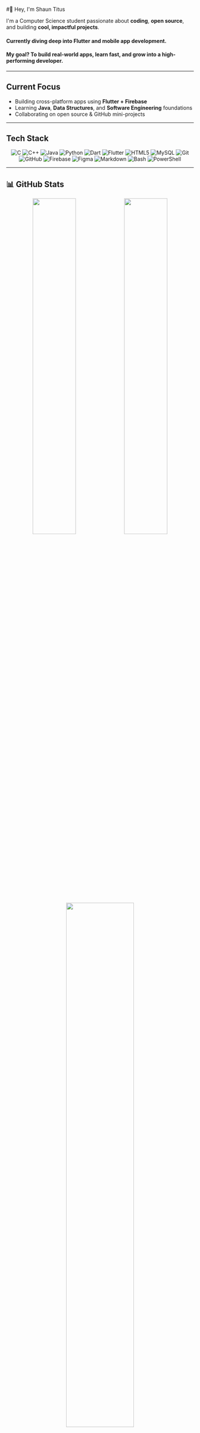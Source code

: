#👋 Hey, I'm Shaun Titus

I'm a Computer Science student passionate about **coding**, **open source**, and building **cool, impactful projects**.<br>
#### Currently diving deep into **Flutter** and mobile app development.<br>
#### My goal? To build real-world apps, learn fast, and grow into a high-performing developer.

---

## Current Focus
-  Building cross-platform apps using **Flutter + Firebase**
-  Learning **Java**, **Data Structures**, and **Software Engineering** foundations
-  Collaborating on open source & GitHub mini-projects

---

## Tech Stack
<div align="center">

![C](https://img.shields.io/badge/c-%2300599C.svg?style=for-the-badge&logo=c&logoColor=white)
![C++](https://img.shields.io/badge/c++-%2300599C.svg?style=for-the-badge&logo=c%2B%2B&logoColor=white)
![Java](https://img.shields.io/badge/java-%23ED8B00.svg?style=for-the-badge&logo=openjdk&logoColor=white)
![Python](https://img.shields.io/badge/python-3670A0?style=for-the-badge&logo=python&logoColor=ffdd54)
![Dart](https://img.shields.io/badge/dart-%230175C2.svg?style=for-the-badge&logo=dart&logoColor=white)
![Flutter](https://img.shields.io/badge/Flutter-%2302569B.svg?style=for-the-badge&logo=Flutter&logoColor=white)
![HTML5](https://img.shields.io/badge/html5-%23E34F26.svg?style=for-the-badge&logo=html5&logoColor=white)
![MySQL](https://img.shields.io/badge/mysql-4479A1.svg?style=for-the-badge&logo=mysql&logoColor=white)
![Git](https://img.shields.io/badge/git-%23F05033.svg?style=for-the-badge&logo=git&logoColor=white)
![GitHub](https://img.shields.io/badge/github-%23121011.svg?style=for-the-badge&logo=github&logoColor=white)
![Firebase](https://img.shields.io/badge/firebase-a08021?style=for-the-badge&logo=firebase&logoColor=ffcd34)
![Figma](https://img.shields.io/badge/figma-%23F24E1E.svg?style=for-the-badge&logo=figma&logoColor=white)
![Markdown](https://img.shields.io/badge/markdown-%23000000.svg?style=for-the-badge&logo=markdown&logoColor=white)
![Bash](https://img.shields.io/badge/bash_script-%23121011.svg?style=for-the-badge&logo=gnu-bash&logoColor=white)
![PowerShell](https://img.shields.io/badge/PowerShell-%235391FE.svg?style=for-the-badge&logo=powershell&logoColor=white)

</div>

---

## 📊 GitHub Stats
<p align="center">
  <img src="https://github-readme-stats.vercel.app/api?username=Shaun-Titus&theme=blue_navy&hide_border=false&count_private=true&show_icons=true" width="48%">
  <img src="https://github-readme-stats.vercel.app/api/top-langs/?username=Shaun-Titus&theme=blue_navy&hide_border=false&layout=compact" width="48%">
</p>
<p align="center">
  <img src="https://nirzak-streak-stats.vercel.app/?user=Shaun-Titus&theme=blue_navy&hide_border=false" width="60%">
</p>
<br>
<p align="center">
  <img src="https://komarev.com/ghpvc/?username=Shaun-Titus&color=blue" alt="Visitor Count"/>
</p>

---

## 🌐 Connect with Me

[![LinkedIn](https://img.shields.io/badge/LinkedIn-%230077B5.svg?logo=linkedin&logoColor=white)](https://www.linkedin.com/in/shaun-titus-geevarghese)
[![X](https://img.shields.io/badge/X-black.svg?logo=X&logoColor=white)](https://x.com/shauntitus_7)

---

